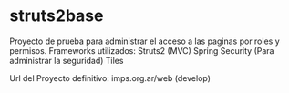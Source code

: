 # struts2base
Proyecto de prueba para administrar el acceso a las paginas por roles y permisos.
Frameworks utilizados: 
Struts2 (MVC)
Spring Security (Para administrar la seguridad)
Tiles 

Url del Proyecto definitivo: imps.org.ar/web (develop)